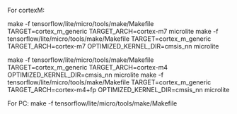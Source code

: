 For cortexM:

make -f tensorflow/lite/micro/tools/make/Makefile TARGET=cortex_m_generic TARGET_ARCH=cortex-m7 microlite
make -f tensorflow/lite/micro/tools/make/Makefile TARGET=cortex_m_generic TARGET_ARCH=cortex-m7 OPTIMIZED_KERNEL_DIR=cmsis_nn microlite

make -f tensorflow/lite/micro/tools/make/Makefile TARGET=cortex_m_generic TARGET_ARCH=cortex-m4 OPTIMIZED_KERNEL_DIR=cmsis_nn microlite
make -f tensorflow/lite/micro/tools/make/Makefile TARGET=cortex_m_generic TARGET_ARCH=cortex-m4+fp OPTIMIZED_KERNEL_DIR=cmsis_nn microlite


For PC:
make -f tensorflow/lite/micro/tools/make/Makefile
